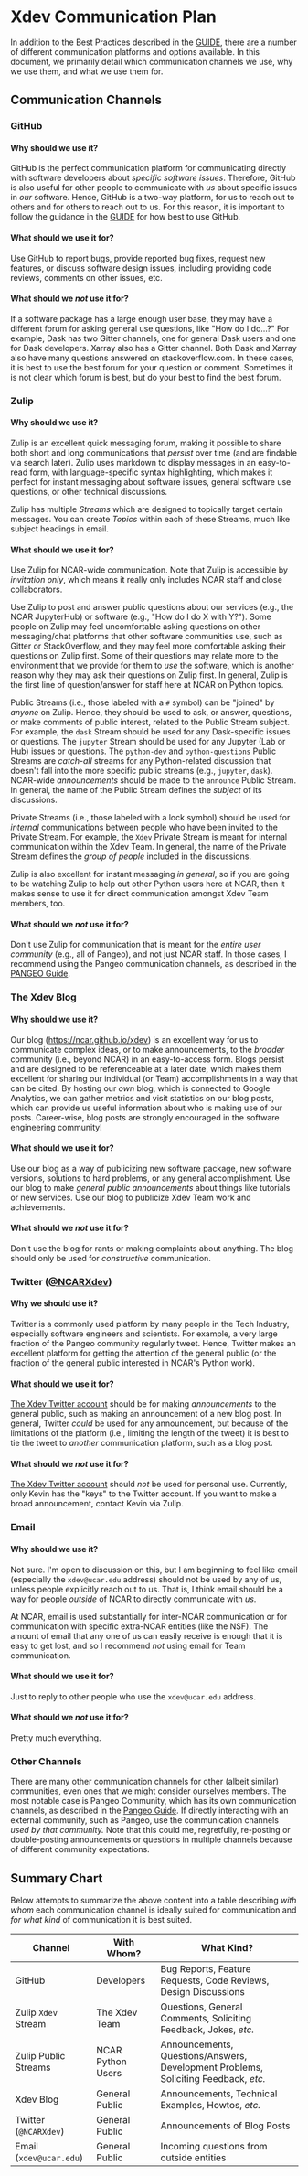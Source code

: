 # Xdev Communication Plan

In addition to the Best Practices described in the [GUIDE](GUIDE.md),
there are a number of different communication platforms and options
available.  In this document, we primarily detail which communication
channels we use, why we use them, and what we use them for.

## Communication Channels

### GitHub

#### Why should we use it?

GitHub is the perfect communication platform for communicating
directly with software developers about *specific software issues*.
Therefore, GitHub is also useful for other people to communicate
with *us* about specific issues in *our* software.  Hence, GitHub
is a two-way platform, for us to reach out to others and for others
to reach out to us.  For this reason, it is important to follow
the guidance in the [GUIDE](GUIDE.md) for how best to use GitHub.

#### What should we use it for?

Use GitHub to report bugs, provide reported bug fixes, request new
features, or discuss software design issues, including providing code
reviews, comments on other issues, etc.

#### What should we *not* use it for?

If a software package has a large enough user base, they may have
a different forum for asking general use questions, like "How do I
do...?"  For example, Dask has two Gitter channels, one for general
Dask users and one for Dask developers.  Xarray also has a Gitter
channel.  Both Dask and Xarray also have many questions answered
on stackoverflow.com.  In these cases, it is best to use the best
forum for your question or comment.  Sometimes it is not clear which
forum is best, but do your best to find the best forum.

### Zulip

#### Why should we use it?

Zulip is an excellent quick messaging forum, making it possible to
share both short and long communications that *persist* over time
(and are findable via search later).  Zulip uses markdown to display
messages in an easy-to-read form, with language-specific syntax
highlighting, which makes it perfect for instant messaging about
software issues, general software use questions, or other technical
discussions.

Zulip has multiple *Streams* which are designed to topically target
certain messages.  You can create *Topics* within each of these
Streams, much like subject headings in email.

#### What should we use it for?

Use Zulip for NCAR-wide communication.  Note that Zulip is accessible
by *invitation only*, which means it really only includes NCAR staff
and close collaborators.

Use Zulip to post and answer public questions about our services
(e.g., the NCAR JupyterHub) or software (e.g., "How do I do X with Y?").
Some people on Zulip may feel uncomfortable asking questions on other
messaging/chat platforms that other software communities use, such as
Gitter or StackOverflow, and they may feel more comfortable asking
their questions on Zulip first.  Some of their questions may relate
more to the environment that we provide for them to *use* the software,
which is another reason why they may ask their questions on Zulip first.
In general, Zulip is the first line of question/answer for staff here
at NCAR on Python topics.

Public Streams (i.e., those labeled with a `#` symbol) can be "joined"
by *anyone* on Zulip.  Hence, they should be used to ask, or answer,
questions, or make comments of public interest, related to the Public
Stream subject.  For example, the `dask` Stream should be used for any
Dask-specific issues or questions. The `jupyter` Stream should be used
for any Jupyter (Lab or Hub) issues or questions.  The `python-dev` and
`python-questions` Public Streams are *catch-all* streams for any
Python-related discussion that doesn't fall into the more specific
public streams (e.g., `jupyter`, `dask`).  NCAR-wide *announcements*
should be made to the `announce` Public Stream.  In general, the name
of the Public Stream defines the *subject* of its discussions.

Private Streams (i.e., those labeled with a lock symbol) should be used
for *internal* communications between people who have been invited to
the Private Stream.  For example, the `Xdev` Private Stream is meant
for internal communication within the Xdev Team.  In general, the
name of the Private Stream defines the *group of people* included in
the discussions.

Zulip is also excellent for instant messaging *in general*, so if you
are going to be watching Zulip to help out other Python users here at
NCAR, then it makes sense to use it for direct communication amongst
Xdev Team members, too.

#### What should we *not* use it for?

Don't use Zulip for communication that is meant for the
*entire user community* (e.g., all of Pangeo), and not just NCAR staff.
In those cases, I recommend using the Pangeo communication channels, as
described in the [PANGEO Guide](PANGEO.md).

### The Xdev Blog

#### Why should we use it?

Our blog (https://ncar.github.io/xdev) is an excellent way for us to
communicate complex ideas, or to make announcements, to the *broader*
community (i.e., beyond NCAR) in an easy-to-access form.  Blogs persist
and are designed to be referenceable at a later date, which makes them
excellent for sharing our individual (or Team) accomplishments in a
way that can be cited.  By hosting our *own* blog, which is connected
to Google Analytics, we can gather metrics and visit statistics on
our blog posts, which can provide us useful information about who is
making use of our posts.  Career-wise, blog posts are strongly
encouraged in the software engineering community!

#### What should we use it for?

Use our blog as a way of publicizing new software package, new software
versions, solutions to hard problems, or any general accomplishment.
Use our blog to make *general public announcements* about things like
tutorials or new services.  Use our blog to publicize Xdev Team work and
achievements.

#### What should we *not* use it for?

Don't use the blog for rants or making complaints about anything.  The
blog should only be used for *constructive* communication.

### Twitter ([@NCARXdev](https://twitter.com/NCARXDev))

#### Why we should use it?

Twitter is a commonly used platform by many people in the Tech Industry,
especially software engineers and scientists.  For example, a very large
fraction of the Pangeo community regularly tweet.  Hence, Twitter makes
an excellent platform for getting the attention of the general public
(or the fraction of the general public interested in NCAR's Python
work).

#### What should we use it for?

[The Xdev Twitter account](https://twitter.com/NCARXDev) should be for
making *announcements* to the general public, such as making an
announcement of a new blog post. In general, Twitter *could* be used
for any announcement, but because of the limitations of the platform
(i.e., limiting the length of the tweet) it is best to tie the tweet
to *another* communication platform, such as a blog post.

#### What should we *not* use it for?

[The Xdev Twitter account](https://twitter.com/NCARXDev) should *not* be
used for personal use.  Currently, only Kevin has the "keys" to the
Twitter account.  If you want to make a broad announcement, contact Kevin
via Zulip.

### Email

#### Why should we use it?

Not sure.  I'm open to discussion on this, but I am beginning to feel like
email (especially the `xdev@ucar.edu` address) should not be used by any
of us, unless people explicitly reach out to us.  That is, I think email
should be a way for people *outside* of NCAR to directly communicate with
*us*.

At NCAR, email is used substantially for inter-NCAR communication or for
communication with specific extra-NCAR entities (like the NSF).  The amount
of email that any one of us can easily receive is enough that it is easy to
get lost, and so I recommend *not* using email for Team communication.

#### What should we use it for?

Just to reply to other people who use the `xdev@ucar.edu` address.

#### What should we *not* use it for?

Pretty much everything.

### Other Channels

There are many other communication channels for other (albeit similar)
communities, even ones that we might consider ourselves members.  The
most notable case is Pangeo Community, which has its own communication
channels, as described in the [Pangeo Guide](PANGEO.md).  If directly
interacting with an external community, such as Pangeo, use the communication
channels *used by that community.*  Note that this could me, regretfully,
re-posting or double-posting announcements or questions in multiple
channels because of different community expectations.

## Summary Chart

Below attempts to summarize the above content into a table describing *with
whom* each communication channel is ideally suited for communication and
*for what kind* of communication it is best suited.

| Channel | With Whom? | What Kind? |
|---------|------------|------------|
| GitHub  | Developers | Bug Reports, Feature Requests, Code Reviews, Design Discussions |
| Zulip `Xdev` Stream | The Xdev Team | Questions, General Comments, Soliciting Feedback, Jokes, *etc.* |
| Zulip Public Streams | NCAR Python Users | Announcements, Questions/Answers, Development Problems, Soliciting Feedback, *etc.* |
| Xdev Blog | General Public | Announcements, Technical Examples, Howtos, *etc.* |
| Twitter (`@NCARXdev`) | General Public | Announcements of Blog Posts |
| Email (`xdev@ucar.edu`) | General Public | Incoming questions from outside entities |

